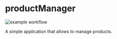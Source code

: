 # productManager

![example workflow](https://github.com/nicolasllk/productManager/actions/workflows/build.yml/badge.svg)


A simple application that allows to manage products.
